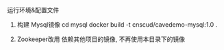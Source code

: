 运行环境&配置文件

1. 构建 Mysql镜像
   cd mysql
   docker build -t cnscud/cavedemo-mysql:1.0 .

2. Zookeeper改用 依赖其他项目的镜像, 不再使用本目录下的镜像

